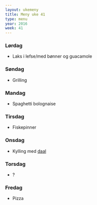 ```yaml
---
layout: ukemeny
title: Meny uke 41
type: menu
year: 2016
week: 41
---
```


### Lørdag

- Laks i lefse/med bønner og guacamole

### Søndag

- Grilling

### Mandag

- Spaghetti bolognaise

### Tirsdag

- Fiskepinner

### Onsdag

- Kylling med [daal](http://www.godt.no/#!/oppskrift/7475/top-chef-vinnerens-favoritt-indisk-daal)

### Torsdag

- ?

### Fredag

- Pizza

